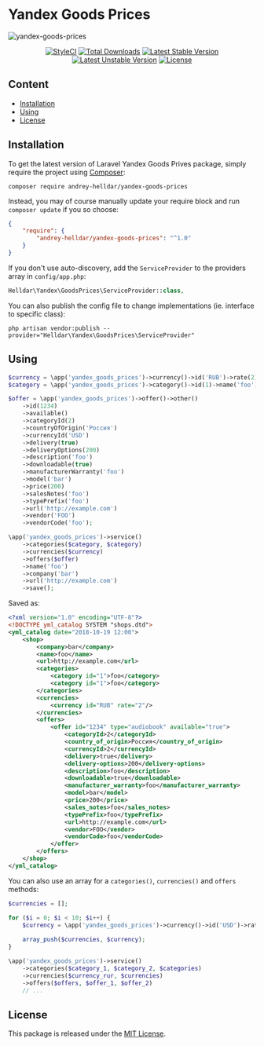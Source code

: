 # Yandex Goods Prices

![yandex-goods-prices](https://user-images.githubusercontent.com/10347617/55163142-4bbc4380-517a-11e9-8777-03d3775507bb.png)

<p align="center">
    <a href="https://styleci.io/repos/178002083"><img src="https://styleci.io/repos/178002083/shield" alt="StyleCI" /></a>
    <a href="https://packagist.org/packages/andrey-helldar/yandex-goods-prices"><img src="https://img.shields.io/packagist/dt/andrey-helldar/yandex-goods-prices.svg?style=flat-square" alt="Total Downloads" /></a>
    <a href="https://packagist.org/packages/andrey-helldar/yandex-goods-prices"><img src="https://poser.pugx.org/andrey-helldar/yandex-goods-prices/v/stable?format=flat-square" alt="Latest Stable Version" /></a>
    <a href="https://packagist.org/packages/andrey-helldar/yandex-goods-prices"><img src="https://poser.pugx.org/andrey-helldar/yandex-goods-prices/v/unstable?format=flat-square" alt="Latest Unstable Version" /></a>
    <a href="LICENSE"><img src="https://poser.pugx.org/andrey-helldar/yandex-goods-prices/license?format=flat-square" alt="License" /></a>
</p>


## Content

* [Installation](#installation)
* [Using](#using)
* [License](#license)


## Installation

To get the latest version of Laravel Yandex Goods Prives package, simply require the project using [Composer](https://getcomposer.org):

```
composer require andrey-helldar/yandex-goods-prices
```

Instead, you may of course manually update your require block and run `composer update` if you so choose:

```json
{
    "require": {
        "andrey-helldar/yandex-goods-prices": "^1.0"
    }
}
```

If you don't use auto-discovery, add the `ServiceProvider` to the providers array in `config/app.php`:

```php
Helldar\Yandex\GoodsPrices\ServiceProvider::class,
```

You can also publish the config file to change implementations (ie. interface to specific class):

```
php artisan vendor:publish --provider="Helldar\Yandex\GoodsPrices\ServiceProvider"
```


## Using

```php
$currency = \app('yandex_goods_prices')->currency()->id('RUB')->rate(2);
$category = \app('yandex_goods_prices')->category()->id(1)->name('foo');

$offer = \app('yandex_goods_prices')->offer()->other()
    ->id(1234)
    ->available()
    ->categoryId(2)
    ->countryOfOrigin('Россия')
    ->currencyId('USD')
    ->delivery(true)
    ->deliveryOptions(200)
    ->description('foo')
    ->downloadable(true)
    ->manufacturerWarranty('foo')
    ->model('bar')
    ->price(200)
    ->salesNotes('foo')
    ->typePrefix('foo')
    ->url('http://example.com')
    ->vendor('FOO')
    ->vendorCode('foo');

\app('yandex_goods_prices')->service()
    ->categories($category, $category)
    ->currencies($currency)
    ->offers($offer)
    ->name('foo')
    ->company('bar')
    ->url('http://example.com')
    ->save();
```

Saved as:
```xml
<?xml version="1.0" encoding="UTF-8"?>
<!DOCTYPE yml_catalog SYSTEM "shops.dtd">
<yml_catalog date="2018-10-19 12:00">
    <shop>
        <company>bar</company>
        <name>foo</name>
        <url>http://example.com</url>
        <categories>
            <category id="1">foo</category>
            <category id="1">foo</category>
        </categories>
        <currencies>
            <currency id="RUB" rate="2"/>
        </currencies>
        <offers>
            <offer id="1234" type="audiobook" available="true">
                <categoryId>2</categoryId>
                <country_of_origin>Россия</country_of_origin>
                <currencyId>2</currencyId>
                <delivery>true</delivery>
                <delivery-options>200</delivery-options>
                <description>foo</description>
                <downloadable>true</downloadable>
                <manufacturer_warranty>foo</manufacturer_warranty>
                <model>bar</model>
                <price>200</price>
                <sales_notes>foo</sales_notes>
                <typePrefix>foo</typePrefix>
                <url>http://example.com</url>
                <vendor>FOO</vendor>
                <vendorCode>foo</vendorCode>
            </offer>
        </offers>
    </shop>
</yml_catalog>
```

You can also use an array for a `categories()`, `currencies()` and `offers` methods:
```php
$currencies = [];

for ($i = 0; $i < 10; $i++) {
    $currency = \app('yandex_goods_prices')->currency()->id('USD')->rate($i);
    
    array_push($currencies, $currency);
}

\app('yandex_goods_prices')->service()
    ->categories($category_1, $category_2, $categories)
    ->currencies($currency_rur, $currencies)
    ->offers($offers, $offer_1, $offer_2)
    // ...
```


## License

This package is released under the [MIT License](LICENSE).
